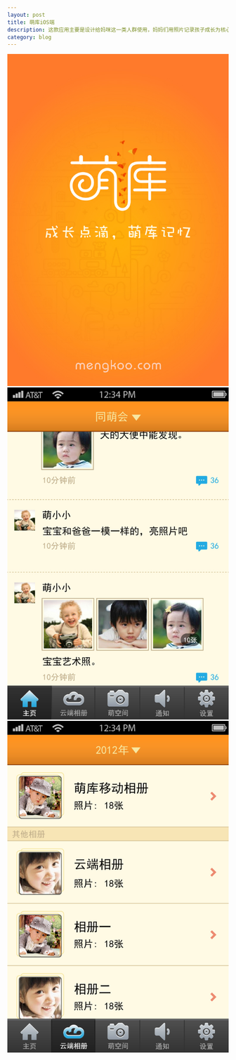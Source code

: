 ```yaml
---
layout: post
title: 萌库iOS端
description: 这款应用主要是设计给妈咪这一类人群使用，妈妈们用照片记录孩子成长为核心，扩展到为妈咪们提供一个简单的社区平台。<br><img src="/images/萌库/萌iPhone_1-01.jpg" margin-top:10px;></br>
category: blog
---
```


<img src="/images/萌库/萌iPhone_1-01.jpg">
<img src="/images/萌库/萌iPhone_1-08.jpg">
<img src="/images/萌库/萌iPhone_1-20.jpg">
